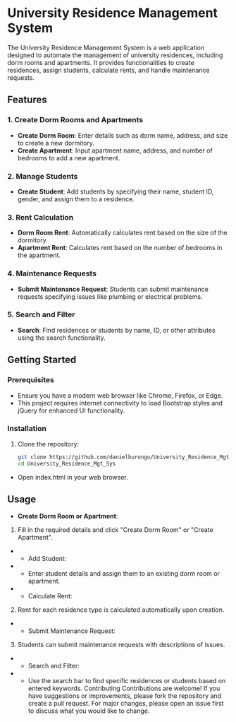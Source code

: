 # University Residence Management System

The University Residence Management System is a web application designed to automate the management of university residences, including dorm rooms and apartments. It provides functionalities to create residences, assign students, calculate rents, and handle maintenance requests.

## Features

### 1. Create Dorm Rooms and Apartments

- **Create Dorm Room**: Enter details such as dorm name, address, and size to create a new dormitory.
- **Create Apartment**: Input apartment name, address, and number of bedrooms to add a new apartment.

### 2. Manage Students

- **Create Student**: Add students by specifying their name, student ID, gender, and assign them to a residence.

### 3. Rent Calculation

- **Dorm Room Rent**: Automatically calculates rent based on the size of the dormitory.
- **Apartment Rent**: Calculates rent based on the number of bedrooms in the apartment.

### 4. Maintenance Requests

- **Submit Maintenance Request**: Students can submit maintenance requests specifying issues like plumbing or electrical problems.

### 5. Search and Filter

- **Search**: Find residences or students by name, ID, or other attributes using the search functionality.

## Getting Started

### Prerequisites

- Ensure you have a modern web browser like Chrome, Firefox, or Edge.
- This project requires internet connectivity to load Bootstrap styles and jQuery for enhanced UI functionality.

### Installation

1. Clone the repository:

   ```bash
   git clone https://github.com/danielburongu/University_Residence_Mgt_Sys
   cd University_Residence_Mgt_Sys


- Open index.html in your web browser.
## Usage
- **Create Dorm Room or Apartment**:

1. Fill in the required details and click "Create Dorm Room" or "Create Apartment".
- - Add Student:

- - Enter student details and assign them to an existing dorm room or apartment.
- - Calculate Rent:

2. Rent for each residence type is calculated automatically upon creation.
- - Submit Maintenance Request:

3. Students can submit maintenance requests with descriptions of issues.
- - Search and Filter:

- - Use the search bar to find specific residences or students based on entered keywords.
Contributing
Contributions are welcome! If you have suggestions or improvements, please fork the repository and create a pull request. For major changes, please open an issue first to discuss what you would like to change.
